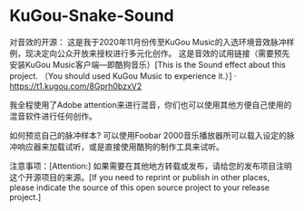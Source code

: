 # KuGou-Snake-Sound
对音效的开源：
这是我于2020年11月份传至KuGou Music的入选环境音效脉冲样例，现决定向公众开放来授权进行多元化创作。
这是音效的试用链接（需要预先安装KuGou Music客户端—即酷狗音乐）[This is the  Sound effect about this project. （You should used KuGou Music to experience it.）]
  · https://t1.kugou.com/8Gprh0bzxV2
  
  我全程使用了Adobe attention来进行混音，你们也可以使用其他方便自己使用的混音软件进行任何创作。
  
  如何预览自己的脉冲样本?
  可以使用Foobar 2000音乐播放器所可以载入设定的脉冲响应器来加载试听，或是直接使用酷狗的制作工具来试听。
  
  
  注意事项：[Attention:]
       如果需要在其他地方转载或发布，请给您的发布项目注明这个开源项目的来源。[If you need to reprint or publish in other places, please indicate the source of this open source project to your release project.]
